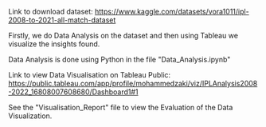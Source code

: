 Link to download dataset: https://www.kaggle.com/datasets/vora1011/ipl-2008-to-2021-all-match-dataset

Firstly, we do Data Analysis on the dataset and then using Tableau we visualize the insights found.

Data Analysis is done using Python in the file "Data_Analysis.ipynb"

Link to view Data Visualisation on Tableau Public: https://public.tableau.com/app/profile/mohammedzaki/viz/IPLAnalysis2008-2022_16808007608680/Dashboard1#1

See the "Visualisation_Report" file to view the Evaluation of the Data Visualization.
